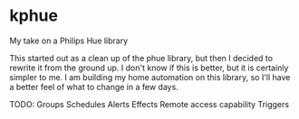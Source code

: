 kphue
=====

My take on a Philips Hue library

This started out as a clean up of the phue library, but then I decided to
rewrite it from the ground up.  I don't know if this is better, but it is
certainly simpler to me.  I am building my home automation on this library,
so I'll have a better feel of what to change in a few days.

TODO:
Groups
Schedules
Alerts
Effects
Remote access capability
Triggers
